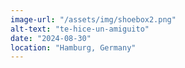 ```yaml
---
image-url: "/assets/img/shoebox2.png"
alt-text: "te-hice-un-amiguito"
date: "2024-08-30"
location: "Hamburg, Germany"
---
```


